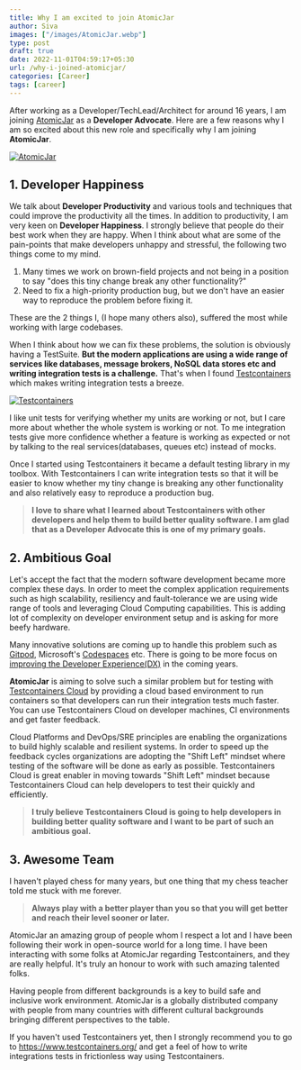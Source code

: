 ```yaml
---
title: Why I am excited to join AtomicJar
author: Siva
images: ["/images/AtomicJar.webp"]
type: post
draft: true
date: 2022-11-01T04:59:17+05:30
url: /why-i-joined-atomicjar/
categories: [Career]
tags: [career]
---
```


After working as a Developer/TechLead/Architect for around 16 years, I am joining [AtomicJar](https://www.atomicjar.com/) as a **Developer Advocate**.
Here are a few reasons why I am so excited about this new role and specifically why I am joining **AtomicJar**.

[![AtomicJar](/images/AtomicJar.webp "AtomicJar")](https://www.atomicjar.com/)

## 1. Developer Happiness
We talk about **Developer Productivity** and various tools and techniques that could improve the productivity all the times.
In addition to productivity, I am very keen on **Developer Happiness**. I strongly believe that people do their best work when they are happy.
When I think about what are some of the pain-points that make developers unhappy and stressful, the following two things come to my mind.

1. Many times we work on brown-field projects and not being in a position to say "does this tiny change break any other functionality?"
2. Need to fix a high-priority production bug, but we don't have an easier way to reproduce the problem before fixing it.

These are the 2 things I, (I hope many others also), suffered the most while working with large codebases.

When I think about how we can fix these problems, the solution is obviously having a TestSuite.
**But the modern applications are using a wide range of services like databases, message brokers, NoSQL data stores etc and writing integration tests is a challenge.**
That's when I found [Testcontainers](https://www.testcontainers.org/) which makes writing integration tests a breeze.

[![Testcontainers](/images/testcontainers-logo.webp "Testcontainers")](https://www.testcontainers.org/)

I like unit tests for verifying whether my units are working or not, but I care more about whether the whole system is working or not.
To me integration tests give more confidence whether a feature is working as expected or not by talking to the real services(databases, queues etc) instead of mocks.

Once I started using Testcontainers it became a default testing library in my toolbox.
With Testcontainers I can write integration tests so that it will be easier to know whether my tiny change is breaking any other functionality and also relatively easy to reproduce a production bug.

> **I love to share what I learned about Testcontainers with other developers and help them to build better quality software.
I am glad that as a Developer Advocate this is one of my primary goals.**

## 2. Ambitious Goal
Let's accept the fact that the modern software development became more complex these days.
In order to meet the complex application requirements such as high scalability, resiliency and fault-tolerance we are using wide range of tools and leveraging Cloud Computing capabilities.
This is adding lot of complexity on developer environment setup and is asking for more beefy hardware.

Many innovative solutions are coming up to handle this problem such as [Gitpod](https://www.gitpod.io/), Microsoft's [Codespaces](https://github.com/features/codespaces) etc.
There is going to be more focus on [improving the Developer Experience(DX)](https://www.atomicjar.com/2021/12/why-will-2022-be-the-year-of-devtools-2-0/) in the coming years.

**AtomicJar** is aiming to solve such a similar problem but for testing with [Testcontainers Cloud](https://www.testcontainers.cloud/) 
by providing a cloud based environment to run containers so that developers can run their integration tests much faster.
You can use Testcontainers Cloud on developer machines, CI environments and get faster feedback.

Cloud Platforms and DevOps/SRE principles are enabling the organizations to build highly scalable and resilient systems.
In order to speed up the feedback cycles organizations are adopting the "Shift Left" mindset where testing of the software will be done as early as possible.
Testcontainers Cloud is great enabler in moving towards "Shift Left" mindset because Testcontainers Cloud can help developers to test their quickly and efficiently.

> **I truly believe Testcontainers Cloud is going to help developers in building better quality software and I want to be part of such an ambitious goal.**

## 3. Awesome Team
I haven't played chess for many years, but one thing that my chess teacher told me stuck with me forever.

> **Always play with a better player than you so that you will get better  and reach their level sooner or later.**

AtomicJar an amazing group of people whom I respect a lot and I have been following their work in open-source world for a long time.
I have been interacting with some folks at AtomicJar regarding Testcontainers, and they are really helpful.
It's truly an honour to work with such amazing talented folks.

Having people from different backgrounds is a key to build safe and inclusive work environment.
AtomicJar is a globally distributed company with people from many countries 
with different cultural backgrounds bringing different perspectives to the table.

If you haven't used Testcontainers yet, then I strongly recommend you to go to https://www.testcontainers.org/ 
and get a feel of how to write integrations tests in frictionless way using Testcontainers.
